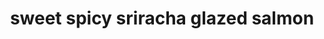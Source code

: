 ---
id: 5c54a08d11bc1100146d0bd1
servings: 4
notes: 'sweet & spicy honey sriracha-glazed salmon recipe
amount per serving\t(4 g)
calories 429 calories from fat 185
% daily value*
total fat 20.6g 32%
saturated fat 3.4g 17%
cholesterol 131mg 44%
sodium 633mg 26%
total carbohydrates 11.9g 4%
dietary fiber 0.4g 2%
sugars 9g
protein 46.2g 92%'
directions: 'in a 1-gallon zip-top plastic bag
 combine the soy sauce
 honey
 vinegar
 sriracha
 ginger
 and garlic. add the salmon
 toss to coat evenly
 and refrigerate for at least 1 hour
 or up to 8 hours
 turning the fish once.
remove the salmon from the bag
 reserving the marinade. heat a large saute pan over medium-high heat ad add the sesame oil. rotate the pan to coat the bottom evenly and add the salmon. cook until one side of the fish is browned
 about 2 minutes. flip the salmon and cook until the other side browns
 2 more minutes. reduce the heat to low and pour in the reserved marinade. cover and cook until the fish is cooked through
 4-5 minutes.
place a piece of salmon on each of 4 serving plates and sprinkle with the scallions.'
ingredients: '1/4 cup reduced-sodium soy sauce or tamari* for gluten-free
2 tablespoons honey
1 tablespoons rice vinegar
1 tablespoon sriracha sauce or to taste
1 tablespoon grated fresh ginger
1 tablespoon minced garlic
1 pound wild salmon fillet cut into 4 (4-ounce) pieces
1 1/2 teaspoons sesame oil
2 tablespoons finely chopped scallions for garnish'
rating: 0
ease:
img:
category: main course
href: 'https: //rasamalaysia.com/sweet-spicy-sriracha-glazed-salmon/'
totalTime: 20 minutes
cookTime: 10 minutes
prepTime: 10 minutes
title: sweet spicy sriracha glazed salmon
slug: sweet-spicy-sriracha-glazed-salmon
---